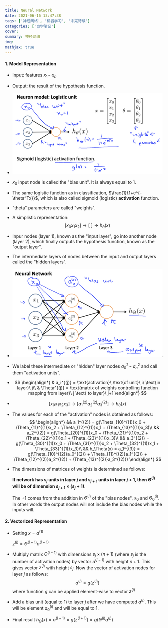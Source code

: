 ```yaml
---
title: Neural Network
date: 2021-06-16 13:47:38
tags: ['神经网络', '机器学习', '未完待续']
categories: ['自学笔记']
cover:
summary: 神经网络
img:
mathjax: true
---
```


#### 1. Model Representation

* Input: features $x_1\cdots x_n$

* Output: the result of the hypothesis function.

* <img src="Neural-Network/Neural Network Rep1.png" style="zoom:50%;" />

* $x_0$ input node is called the "bias unit". It is always equal to $1$.

* The same logistic function as in classification, $\frac{1}{1+e^{-\theta^Tx}}$, which is also called sigmoid (logistic) **activation** function.

* "theta" parameters are called "weights".

* A simplistic representation:
  $$
  [x_0x_1x_2]\rightarrow [\ ]\rightarrow h_\theta(x)
  $$

* Inpur nodes (layer 1), known as the "input layer", go into another node (layer 2), which finally outputs the hypothesis function, known as the "output layer".

* The intermediate layers of nodes between the input and output layers called the "hidden layers".

* <img src="Neural-Network/Neural Network Rep2.png" style="zoom:50%;" />

* We label these intermediate or "hidden" layer nodes $a_0^2\cdots a_n^2$ and call them "activation units".

* $$
  \begin{align*}
  & a_i^{(j)} = \text{activation}\ \text{of unit}\ i\ \text{in layer}\ j\\
  & \Theta^{(j)} = \text{matrix of weights controlling function mapping from layer}\ j \text{ to layer}\ j+1
  \end{align*}
  $$

* $$
  [x_0x_1x_2x_3]\rightarrow \left[a_1^{(2)}a_2^{(2)}a_3^{(2)}\right]\rightarrow h_\theta(x)
  $$

* The values for each of the "activation" nodes is obtained as follows:
  $$
  \begin{align*}
  && a_1^{(2)} = g(\Theta_{10}^{(1)}x_0 + \Theta_{11}^{(1)}x_2 + \Theta_{12}^{(1)}x_1 + \Theta_{13}^{(1)}x_3)\\
  && a_2^{(2)} = g(\Theta_{20}^{(1)}x_0 + \Theta_{21}^{(1)}x_2 + \Theta_{22}^{(1)}x_1 + \Theta_{23}^{(1)}x_3)\\
  && a_3^{(2)} = g(\Theta_{30}^{(1)}x_0 + \Theta_{31}^{(1)}x_2 + \Theta_{32}^{(1)}x_1 + \Theta_{33}^{(1)}x_3)\\
  && h_\Theta(x) = a_1^{(3)} = g(\Theta_{10}^{(2)}a_0^{(2)} + \Theta_{11}^{(2)}a_1^{(2)} + \Theta_{12}^{(2)}a_2^{(2)} + \Theta_{13}^{(2)}a_3^{(2)})
  \end{align*}
  $$

* The dimensions of matrices of weights is determined as follows:

  **If network has $s_j$ units in layer $j$ and $s_{j+1}$ units in layer $j+1$, then $\Theta^{(j)}$ will be of dimension $s_{j+1}\times (s_j+1)$**.

  The $+1$ comes from the addition in $\Theta^{(j)}$ of the "bias nodes", $x_0$ and $\Theta_0^{(j)}$. In other words the output nodes will not include the bias nodes while the inputs will.

#### 2. Vectorized Representation

* Setting $x = a^{(1)}$

  $z^{(j)} = \Theta^{(j-1)}a^{(j-1)}$

* Multiply matrix $\Theta^{(j-1)}$ with dimensions $s_j\times (n+1)$ (where $s_j$ is the number of activation nodes) by vector $a^{(j-1)}$ with height $n+1$. This gives vector $z^{(j)}$ with height $s_j$. Now the vector of activation nodes for layer $j$ as follows:
  $$
  a^{(j)} = g(z^{(j)})
  $$
  where function $g$ can be applied element-wise to vector $z^{(j)}$

* Add a bias unit (equal to $1$) to layer $j$ after we have computed $a^{(j)}$. This will be element $a_0^{(j)}$ and will be equal to $1$.

* Final result $h_\Theta(x) = a^{(j+1)} = g(z^{(j+1)}) = g(\Theta^{(j)}a^{(j)})$

